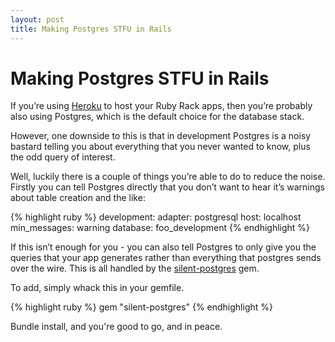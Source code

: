 ```yaml
---
layout: post
title: Making Postgres STFU in Rails
---
```

# Making Postgres STFU in Rails

If you’re using [Heroku][] to host your Ruby Rack apps, then you’re
probably also using Postgres, which is the default choice for the
database stack.

However, one downside to this is that in development Postgres is a noisy
bastard telling you about everything that you never wanted to know, plus
the odd query of interest.

Well, luckily there is a couple of things you’re able to do to reduce
the noise. Firstly you can tell Postgres directly that you don’t want to
hear it’s warnings about table creation and the like:

{% highlight ruby %}
development:
  adapter: postgresql
  host: localhost
  min_messages: warning
  database: foo_development
{% endhighlight %}

If this isn’t enough for you - you can also tell Postgres to only give
you the queries that your app generates rather than everything that
postgres sends over the wire. This is all handled by the
[silent-postgres][] gem.

To add, simply whack this in your gemfile.

{% highlight ruby %}
gem "silent-postgres"
{% endhighlight %}

Bundle install, and you're good to go, and in peace.

[Heroku]: http://www.heroku.com/
[silent-postgres]: http://rubygems.org/gems/silent-postgres